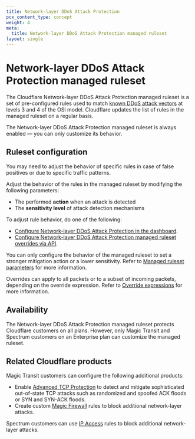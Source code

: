 ```yaml
---
title: Network-layer DDoS Attack Protection
pcx_content_type: concept
weight: 4
meta:
  title: Network-layer DDoS Attack Protection managed ruleset
layout: single
---
```


# Network-layer DDoS Attack Protection managed ruleset

The Cloudflare Network-layer DDoS Attack Protection managed ruleset is a set of pre-configured rules used to match [known DDoS attack vectors](/ddos-protection/about/attack-coverage/) at levels 3 and 4 of the OSI model. Cloudflare updates the list of rules in the managed ruleset on a regular basis.

The Network-layer DDoS Attack Protection managed ruleset is always enabled — you can only customize its behavior.

## Ruleset configuration

You may need to adjust the behavior of specific rules in case of false positives or due to specific traffic patterns.

Adjust the behavior of the rules in the managed ruleset by modifying the following parameters:

* The performed **action** when an attack is detected
* The **sensitivity level** of attack detection mechanisms

To adjust rule behavior, do one of the following:

* [Configure Network-layer DDoS Attack Protection in the dashboard](/ddos-protection/managed-rulesets/network/configure-dashboard/).
* [Configure Network-layer DDoS Attack Protection managed ruleset overrides via API](/ddos-protection/managed-rulesets/network/configure-api/).

You can only configure the behavior of the managed ruleset to set a stronger mitigation action or a lower sensitivity. Refer to [Managed ruleset parameters](/ddos-protection/managed-rulesets/network/override-parameters/) for more information.

Overrides can apply to all packets or to a subset of incoming packets, depending on the override expression. Refer to [Override expressions](/ddos-protection/managed-rulesets/network/override-expressions/) for more information.

## Availability

The Network-layer DDoS Attack Protection managed ruleset protects Cloudflare customers on all plans. However, only Magic Transit and Spectrum customers on an Enterprise plan can customize the managed ruleset.

## Related Cloudflare products

Magic Transit customers can configure the following additional products:

* Enable [Advanced TCP Protection](/ddos-protection/tcp-protection/) to detect and mitigate sophisticated out-of-state TCP attacks such as randomized and spoofed ACK floods or SYN and SYN-ACK floods.
* Create custom [Magic Firewall](/magic-firewall/) rules to block additional network-layer attacks.

Spectrum customers can use [IP Access](/waf/tools/ip-access-rules/) rules to block additional network-layer attacks.
